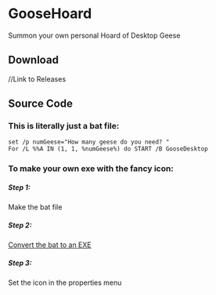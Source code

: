 # GooseHoard
Summon your own personal Hoard of Desktop Geese

## Download
//Link to Releases

## Source Code
### This is literally just a bat file:
```
set /p numGeese="How many geese do you need? "
For /L %%A IN (1, 1, %numGeese%) do START /B GooseDesktop
```

### To make your own exe with the fancy icon:
##### Step 1: 
Make the bat file
##### Step 2:
<a href="https://www.bat2exe.net/">Convert the bat to an EXE</a>
##### Step 3:
Set the icon in the properties menu

